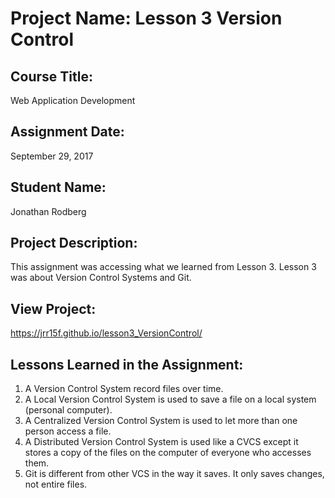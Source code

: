 # Project Name:  Lesson 3 Version Control

## Course Title:
Web Application Development

## Assignment Date:  
September 29, 2017

## Student Name:  
Jonathan Rodberg

## Project Description:
This assignment was accessing what we learned from Lesson 3. Lesson 3 was about Version Control Systems and Git.

## View Project:
https://jrr15f.github.io/lesson3_VersionControl/

## Lessons Learned in the Assignment:
1. A Version Control System record files over time.
2. A Local Version Control System is used to save a file on a local system (personal computer).
3. A Centralized Version Control System is used to let more than one person access a file.
4. A Distributed Version Control System is used like a CVCS except it stores a copy of the files on the computer of everyone who accesses them.
5. Git is different from other VCS in the way it saves. It only saves changes, not entire files.